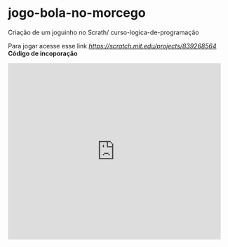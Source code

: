 # jogo-bola-no-morcego
Criação de um joguinho no Scrath/ curso-logica-de-programação  



Para jogar acesse esse link *https://scratch.mit.edu/projects/839268564*
**Código de incoporação**


<iframe src="https://scratch.mit.edu/projects/839268564/embed" allowtransparency="true" width="485" height="402" frameborder="0" scrolling="no" allowfullscreen></iframe>

